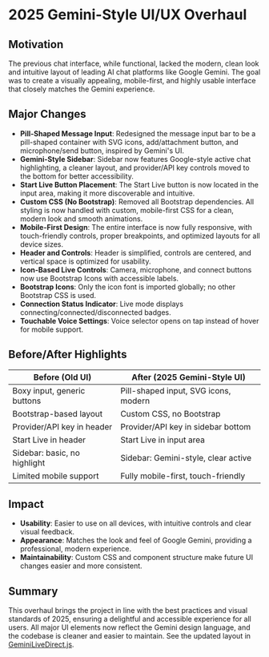# 2025 Gemini-Style UI/UX Overhaul

## Motivation

The previous chat interface, while functional, lacked the modern, clean look and intuitive layout of leading AI chat platforms like Google Gemini. The goal was to create a visually appealing, mobile-first, and highly usable interface that closely matches the Gemini experience.

## Major Changes

- **Pill-Shaped Message Input**: Redesigned the message input bar to be a pill-shaped container with SVG icons, add/attachment button, and microphone/send button, inspired by Gemini's UI.
- **Gemini-Style Sidebar**: Sidebar now features Google-style active chat highlighting, a cleaner layout, and provider/API key controls moved to the bottom for better accessibility.
- **Start Live Button Placement**: The Start Live button is now located in the input area, making it more discoverable and intuitive.
- **Custom CSS (No Bootstrap)**: Removed all Bootstrap dependencies. All styling is now handled with custom, mobile-first CSS for a clean, modern look and smooth animations.
- **Mobile-First Design**: The entire interface is now fully responsive, with touch-friendly controls, proper breakpoints, and optimized layouts for all device sizes.
- **Header and Controls**: Header is simplified, controls are centered, and vertical space is optimized for usability.
- **Icon-Based Live Controls**: Camera, microphone, and connect buttons now use Bootstrap Icons with accessible labels.
- **Bootstrap Icons**: Only the icon font is imported globally; no other Bootstrap CSS is used.
- **Connection Status Indicator**: Live mode displays connecting/connected/disconnected badges.
- **Touchable Voice Settings**: Voice selector opens on tap instead of hover for mobile support.

## Before/After Highlights

| Before (Old UI)                | After (2025 Gemini-Style UI)         |
|--------------------------------|--------------------------------------|
| Boxy input, generic buttons    | Pill-shaped input, SVG icons, modern |
| Bootstrap-based layout         | Custom CSS, no Bootstrap             |
| Provider/API key in header     | Provider/API key in sidebar bottom   |
| Start Live in header           | Start Live in input area             |
| Sidebar: basic, no highlight   | Sidebar: Gemini-style, clear active  |
| Limited mobile support         | Fully mobile-first, touch-friendly   |

## Impact

- **Usability**: Easier to use on all devices, with intuitive controls and clear visual feedback.
- **Appearance**: Matches the look and feel of Google Gemini, providing a professional, modern experience.
- **Maintainability**: Custom CSS and component structure make future UI changes easier and more consistent.

## Summary

This overhaul brings the project in line with the best practices and visual standards of 2025, ensuring a delightful and accessible experience for all users. All major UI elements now reflect the Gemini design language, and the codebase is cleaner and easier to maintain. 
See the updated layout in [GeminiLiveDirect.js](../frontend/src/components/GeminiLiveDirect.js).
